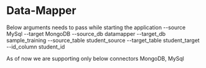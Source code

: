 # Data-Mapper
Below arguments needs to pass while starting the application
--source MySql --target MongoDB --source_db datamapper --target_db sample_training --source_table student_source --target_table student_target --id_column student_id

As of now we are supporting only below connectors
MongoDB, MySql

